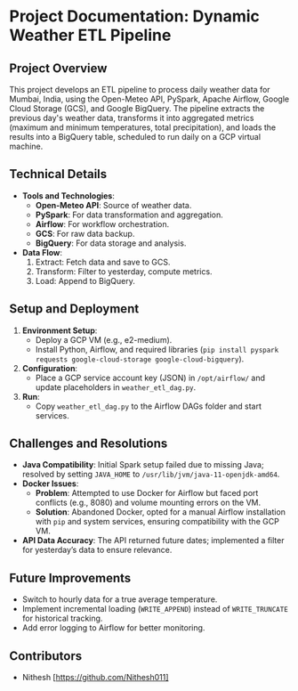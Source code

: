 # Project Documentation: Dynamic Weather ETL Pipeline

## Project Overview
This project develops an ETL pipeline to process daily weather data for Mumbai, India, using the Open-Meteo API, PySpark, Apache Airflow, Google Cloud Storage (GCS), and Google BigQuery. The pipeline extracts the previous day's weather data, transforms it into aggregated metrics (maximum and minimum temperatures, total precipitation), and loads the results into a BigQuery table, scheduled to run daily on a GCP virtual machine.

## Technical Details
- **Tools and Technologies**:
  - **Open-Meteo API**: Source of weather data.
  - **PySpark**: For data transformation and aggregation.
  - **Airflow**: For workflow orchestration.
  - **GCS**: For raw data backup.
  - **BigQuery**: For data storage and analysis.
- **Data Flow**:
  1. Extract: Fetch data and save to GCS.
  2. Transform: Filter to yesterday, compute metrics.
  3. Load: Append to BigQuery.

## Setup and Deployment
1. **Environment Setup**:
   - Deploy a GCP VM (e.g., e2-medium).
   - Install Python, Airflow, and required libraries (`pip install pyspark requests google-cloud-storage google-cloud-bigquery`).
2. **Configuration**:
   - Place a GCP service account key (JSON) in `/opt/airflow/` and update placeholders in `weather_etl_dag.py`.
3. **Run**:
   - Copy `weather_etl_dag.py` to the Airflow DAGs folder and start services.

## Challenges and Resolutions
- **Java Compatibility**: Initial Spark setup failed due to missing Java; resolved by setting `JAVA_HOME` to `/usr/lib/jvm/java-11-openjdk-amd64`.
- **Docker Issues**:
  - **Problem**: Attempted to use Docker for Airflow but faced port conflicts (e.g., 8080) and volume mounting errors on the VM.
  - **Solution**: Abandoned Docker, opted for a manual Airflow installation with `pip` and system services, ensuring compatibility with the GCP VM.
- **API Data Accuracy**: The API returned future dates; implemented a filter for yesterday’s data to ensure relevance.

## Future Improvements
- Switch to hourly data for a true average temperature.
- Implement incremental loading (`WRITE_APPEND`) instead of `WRITE_TRUNCATE` for historical tracking.
- Add error logging to Airflow for better monitoring.

## Contributors
- Nithesh [https://github.com/Nithesh011]
